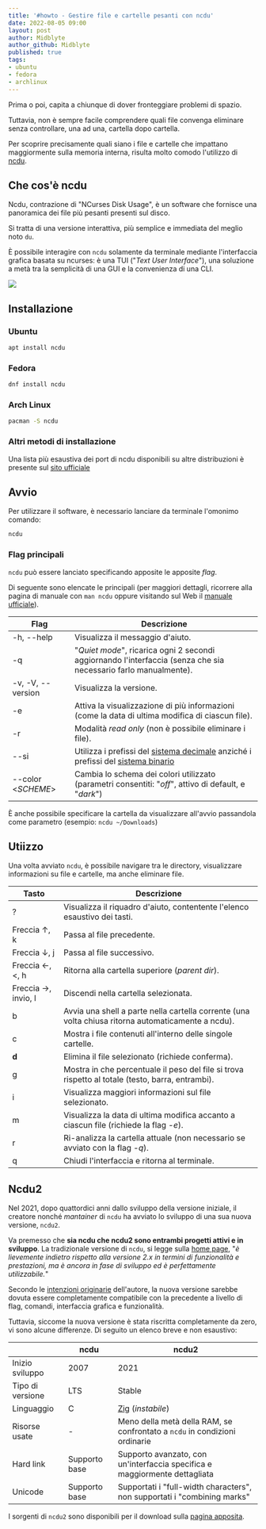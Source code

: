 ```yaml
---
title: '#howto - Gestire file e cartelle pesanti con ncdu'
date: 2022-08-05 09:00
layout: post 
author: Midblyte
author_github: Midblyte
published: true
tags: 
- ubuntu
- fedora
- archlinux
---
```


Prima o poi, capita a chiunque di dover fronteggiare problemi di spazio.

Tuttavia, non è sempre facile comprendere quali file convenga eliminare senza controllare, una ad una, cartella dopo cartella.

Per scoprire precisamente quali siano i file e cartelle che impattano maggiormente sulla memoria interna, risulta molto comodo l'utilizzo di [ncdu](https://dev.yorhel.nl/ncdu).


## Che cos'è ncdu

Ncdu, contrazione di "NCurses Disk Usage", è un software che fornisce una panoramica dei file più pesanti presenti sul disco.

Si tratta di una versione interattiva, più semplice e immediata del meglio noto `du`.

È possibile interagire con `ncdu` solamente da terminale mediante l'interfaccia grafica basata su ncurses: è una TUI ("*Text User Interface*"), una soluzione a metà tra la semplicità di una GUI e la convenienza di una CLI.

![](https://upload.wikimedia.org/wikipedia/commons/d/d7/Ncdu_screenshot.png)


## Installazione

### Ubuntu

```bash
apt install ncdu
```

### Fedora

```bash
dnf install ncdu
```

### Arch Linux

```bash
pacman -S ncdu
```

### Altri metodi di installazione

Una lista più esaustiva dei port di ncdu disponibili su altre distribuzioni è presente sul [sito ufficiale](https://dev.yorhel.nl/ncdu#packages-and-ports)


## Avvio

Per utilizzare il software, è necessario lanciare da terminale l'omonimo comando:
```bash
ncdu
```

### Flag principali
`ncdu` può essere lanciato specificando apposite le apposite *flag*.

Di seguente sono elencate le principali (per maggiori dettagli, ricorrere alla pagina di manuale con `man ncdu` oppure visitando sul Web il [manuale ufficiale](https://dev.yorhel.nl/ncdu/man)).

| Flag               | Descrizione                                                                                                     |
|--------------------|-----------------------------------------------------------------------------------------------------------------|
| -h, --help         | Visualizza il messaggio d'aiuto.                                                                                |
| -q                 | "*Quiet mode*", ricarica ogni 2 secondi aggiornando l'interfaccia (senza che sia necessario farlo manualmente). |
| -v, -V, --version  | Visualizza la versione.                                                                                         |
| -e                 | Attiva la visualizzazione di più informazioni (come la data di ultima modifica di ciascun file).                |
| -r                 | Modalità *read only* (non è possibile eliminare i file).                                                        |
| --si               | Utilizza i prefissi del [sistema decimale](https://it.wikipedia.org/wiki/Prefissi_del_Sistema_internazionale_di_unit%C3%A0_di_misura) anziché i prefissi del [sistema binario](https://it.wikipedia.org/wiki/Prefissi_per_multipli_binari) |
| --color <*SCHEME*> | Cambia lo schema dei colori utilizzato (parametri consentiti: "*off*", attivo di default, e "*dark*")           |

È anche possibile specificare la cartella da visualizzare all'avvio passandola come parametro (esempio: `ncdu ~/Downloads`)


## Utiizzo

Una volta avviato `ncdu`, è possibile navigare tra le directory, visualizzare informazioni su file e cartelle, ma anche eliminare file.

| Tasto               | Descrizione                                                                                        |
|---------------------|----------------------------------------------------------------------------------------------------|
| ?                   | Visualizza il riquadro d'aiuto, contentente l'elenco esaustivo dei tasti.                          |
| Freccia ↑, k        | Passa al file precedente.                                                                          |
| Freccia ↓, j        | Passa al file successivo.                                                                          |
| Freccia ←, <, h     | Ritorna alla cartella superiore (*parent dir*).                                                    |
| Freccia →, invio, l | Discendi nella cartella selezionata.                                                               |
| b                   | Avvia una shell a parte nella cartella corrente (una volta chiusa ritorna automaticamente a ncdu). |
| c                   | Mostra i file contenuti all'interno delle singole cartelle.                                        |
| **d**               | Elimina il file selezionato (richiede conferma).                                                   |
| g                   | Mostra in che percentuale il peso del file si trova rispetto al totale (testo, barra, entrambi).   |
| i                   | Visualizza maggiori informazioni sul file selezionato.                                             |
| m                   | Visualizza la data di ultima modifica accanto a ciascun file (richiede la flag *-e*).              |
| r                   | Ri-analizza la cartella attuale (non necessario se avviato con la flag *-q*).                      |
| q                   | Chiudi l'interfaccia e ritorna al terminale.                                                       |


## Ncdu2

Nel 2021, dopo quattordici anni dallo sviluppo della versione iniziale, il creatore nonché *mantainer* di `ncdu` ha avviato lo sviluppo di una sua nuova versione, `ncdu2`.

Va premesso che **sia ncdu che ncdu2 sono entrambi progetti attivi e in sviluppo**. La tradizionale versione di `ncdu`, si legge sulla [home page](https://dev.yorhel.nl/ncdu), "*è lievemente indietro rispetto alla versione 2.x in termini di funzionalità e prestazioni, ma è ancora in fase di sviluppo ed è perfettamente utilizzabile.*"

Secondo le [intenzioni originarie](https://dev.yorhel.nl/doc/ncdu2) dell'autore, la nuova versione sarebbe dovuta essere completamente compatibile con la precedente a livello di flag, comandi, interfaccia grafica e funzionalità.

Tuttavia, siccome la nuova versione è stata riscritta completamente da zero, vi sono alcune differenze. Di seguito un elenco breve e non esaustivo:

|                  | ncdu          | ncdu2                                                                      |
|------------------|---------------|----------------------------------------------------------------------------|
| Inizio sviluppo  | 2007          | 2021                                                                       |
| Tipo di versione | LTS           | Stable                                                                     |
| Linguaggio       | C             | [Zig](https://ziglang.org) (*instabile*)                                   |
| Risorse usate    | -             | Meno della metà della RAM, se confrontato a `ncdu` in condizioni ordinarie |
| Hard link        | Supporto base | Supporto avanzato, con un'interfaccia specifica e maggiormente dettagliata |
| Unicode          | Supporto base | Supportati i "full-width characters", non supportati i "combining marks"   |

I sorgenti di `ncdu2` sono disponibili per il download sulla [pagina apposita](https://dev.yorhel.nl/ncdu/changes2).
